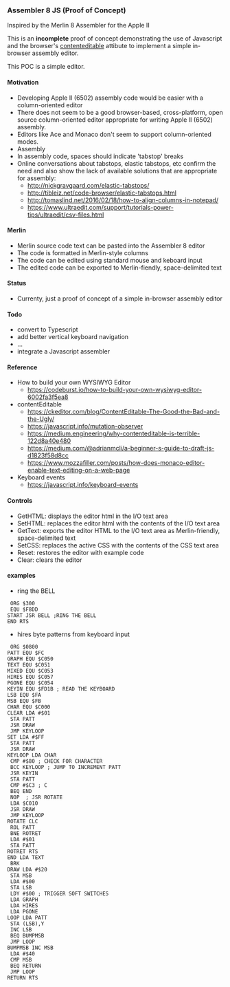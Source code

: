 ### Assembler 8 JS (Proof of Concept)

Inspired by the Merlin 8 Assembler for the Apple II

This is an **incomplete** proof of concept demonstrating the use of Javascript and the browser's [contenteditable](https://developer.mozilla.org/en-US/docs/Web/Guide/HTML/Editable_content) attibute to implement a simple in-browser assembly editor.

This POC is a simple editor.

#### Motivation
- Developing Apple II (6502) assembly code would be easier with a column-oriented editor
- There does not seem to be a good browser-based, cross-platform, open source column-oriented editor appropriate for writing Apple II (6502) assembly.
- Editors like Ace and Monaco don't seem to support column-oriented modes.
- Assembly
- In assembly code, spaces should indicate 'tabstop' breaks
- Online conversations about tabstops, elastic tabstops, etc confirm the need and also show the lack of available solutions that are appropriate for assembly:
  - http://nickgravgaard.com/elastic-tabstops/
  - http://tibleiz.net/code-browser/elastic-tabstops.html
  - http://tomaslind.net/2016/02/18/how-to-align-columns-in-notepad/
  - https://www.ultraedit.com/support/tutorials-power-tips/ultraedit/csv-files.html


#### Merlin
- Merlin source code text can be pasted into the Assembler 8 editor
- The code is formatted in Merlin-style columns
- The code can be edited using standard mouse and keboard input
- The edited code can be exported to Merlin-fiendly, space-delimited text

#### Status
- Currenty, just a proof of concept of a simple in-browser assembly editor

#### Todo
- convert to Typescript
- add better vertical keyboard navigation
- ...
- integrate a Javascript assembler

#### Reference
- How to build your own WYSIWYG Editor
  - https://codeburst.io/how-to-build-your-own-wysiwyg-editor-6002fa3f5ea8
- contentEditable
  - https://ckeditor.com/blog/ContentEditable-The-Good-the-Bad-and-the-Ugly/
  - https://javascript.info/mutation-observer
  - https://medium.engineering/why-contenteditable-is-terrible-122d8a40e480
  - https://medium.com/@adrianmcli/a-beginner-s-guide-to-draft-js-d1823f58d8cc
  - https://www.mozzafiller.com/posts/how-does-monaco-editor-enable-text-editing-on-a-web-page
- Keyboard events
  - https://javascript.info/keyboard-events


#### Controls
- GetHTML: displays the editor html in the I/O text area
- SetHTML: replaces the editor html with the contents of the I/O text area
- GetText: exports the editor HTML to the I/O text area as Merlin-friendly, space-delimited text
- SetCSS: replaces the active CSS with the contents of the CSS text area
- Reset: restores the editor with example code
- Clear: clears the editor


#### examples
- ring the BELL
```
 ORG $300
 EQU $F8DD
START JSR BELL ;RING THE BELL
END RTS

```

- hires byte patterns from keyboard input
```
 ORG $0800
PATT EQU $FC
GRAPH EQU $C050
TEXT EQU $C051
MIXED EQU $C053
HIRES EQU $C057
PGONE EQU $C054
KEYIN EQU $FD1B ; READ THE KEYBOARD
LSB EQU $FA
MSB EQU $FB
CHAR EQU $C000
CLEAR LDA #$01
 STA PATT
 JSR DRAW
 JMP KEYLOOP
SET LDA #$FF
 STA PATT
 JSR DRAW
KEYLOOP LDA CHAR
 CMP #$80 ; CHECK FOR CHARACTER
 BCC KEYLOOP ; JUMP TO INCREMENT PATT
 JSR KEYIN
 STA PATT
 CMP #$C3 ; C
 BEQ END
 NOP  ; JSR ROTATE
 LDA $C010
 JSR DRAW
 JMP KEYLOOP
ROTATE CLC
 ROL PATT
 BNE ROTRET
 LDA #$01
 STA PATT
ROTRET RTS
END LDA TEXT
 BRK
DRAW LDA #$20
 STA MSB
 LDA #$00
 STA LSB
 LDY #$00 ; TRIGGER SOFT SWITCHES
 LDA GRAPH
 LDA HIRES
 LDA PGONE
LOOP LDA PATT
 STA (LSB),Y
 INC LSB
 BEQ BUMPMSB
 JMP LOOP
BUMPMSB INC MSB
 LDA #$40
 CMP MSB
 BEQ RETURN
 JMP LOOP
RETURN RTS

```
